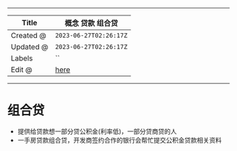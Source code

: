 -----

| Title     | 概念 贷款 组合贷                                       |
| --------- | ----------------------------------------------- |
| Created @ | `2023-06-27T02:26:17Z`                          |
| Updated @ | `2023-06-27T02:26:17Z`                          |
| Labels    | \`\`                                            |
| Edit @    | [here](https://github.com/junxnone/F/issues/93) |

-----

# 组合贷

  - 提供给贷款想一部分贷公积金(利率低)，一部分贷商贷的人
  - 一手房贷款组合贷，开发商签约合作的银行会帮忙提交公积金贷款相关资料
